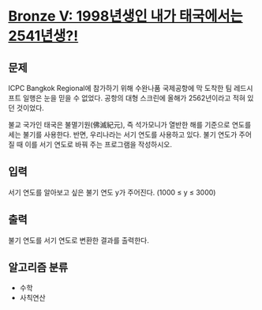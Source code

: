 # [Bronze V: 1998년생인 내가 태국에서는 2541년생?!](https://www.acmicpc.net/problem/18108)

## 문제
ICPC Bangkok Regional에 참가하기 위해 수완나품 국제공항에 막 도착한 팀 레드시프트 일행은 눈을 믿을 수 없었다. 공항의 대형 스크린에 올해가 2562년이라고 적혀 있던 것이었다.

불교 국가인 태국은 불멸기원(佛滅紀元), 즉 석가모니가 열반한 해를 기준으로 연도를 세는 불기를 사용한다. 반면, 우리나라는 서기 연도를 사용하고 있다. 불기 연도가 주어질 때 이를 서기 연도로 바꿔 주는 프로그램을 작성하시오.

## 입력
서기 연도를 알아보고 싶은 불기 연도 y가 주어진다. (1000 ≤ y ≤ 3000)

## 출력
불기 연도를 서기 연도로 변환한 결과를 출력한다.

## 알고리즘 분류
- 수학
- 사칙연산

